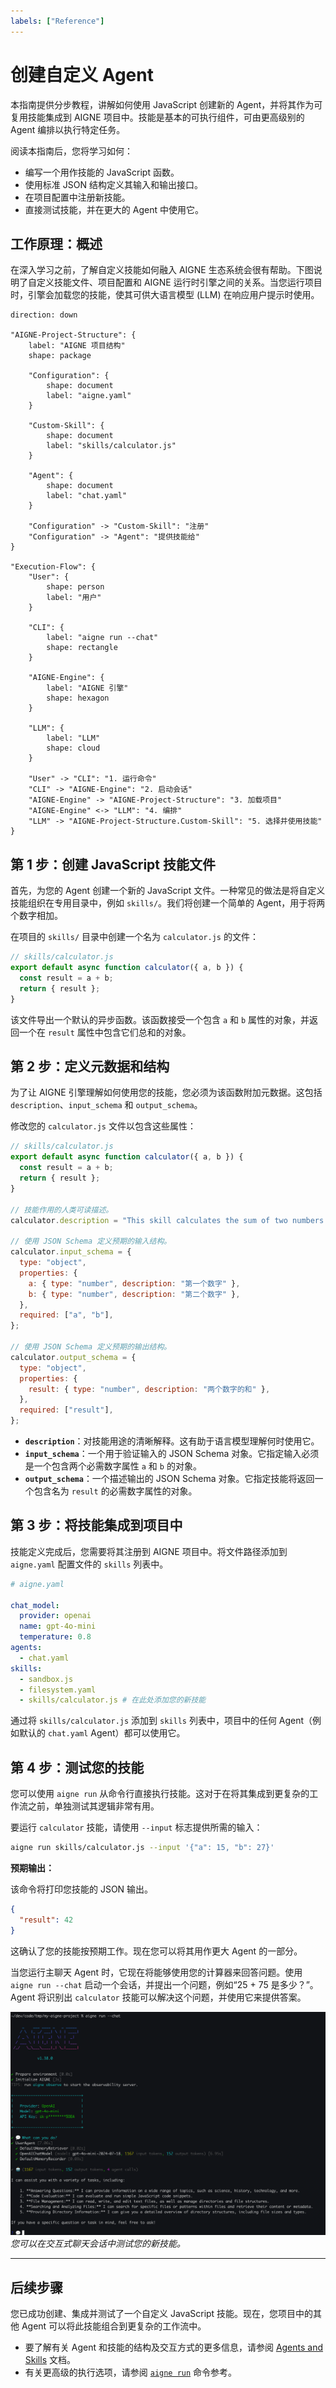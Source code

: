 ```yaml
---
labels: ["Reference"]
---
```


# 创建自定义 Agent

本指南提供分步教程，讲解如何使用 JavaScript 创建新的 Agent，并将其作为可复用技能集成到 AIGNE 项目中。技能是基本的可执行组件，可由更高级别的 Agent 编排以执行特定任务。

阅读本指南后，您将学习如何：
- 编写一个用作技能的 JavaScript 函数。
- 使用标准 JSON 结构定义其输入和输出接口。
- 在项目配置中注册新技能。
- 直接测试技能，并在更大的 Agent 中使用它。

## 工作原理：概述

在深入学习之前，了解自定义技能如何融入 AIGNE 生态系统会很有帮助。下图说明了自定义技能文件、项目配置和 AIGNE 运行时引擎之间的关系。当您运行项目时，引擎会加载您的技能，使其可供大语言模型 (LLM) 在响应用户提示时使用。

```d2
direction: down

"AIGNE-Project-Structure": {
    label: "AIGNE 项目结构"
    shape: package

    "Configuration": {
        shape: document
        label: "aigne.yaml"
    }

    "Custom-Skill": {
        shape: document
        label: "skills/calculator.js"
    }

    "Agent": {
        shape: document
        label: "chat.yaml"
    }

    "Configuration" -> "Custom-Skill": "注册"
    "Configuration" -> "Agent": "提供技能给"
}

"Execution-Flow": {
    "User": {
        shape: person
        label: "用户"
    }
    
    "CLI": {
        label: "aigne run --chat"
        shape: rectangle
    }

    "AIGNE-Engine": {
        label: "AIGNE 引擎"
        shape: hexagon
    }

    "LLM": {
        label: "LLM"
        shape: cloud
    }

    "User" -> "CLI": "1. 运行命令"
    "CLI" -> "AIGNE-Engine": "2. 启动会话"
    "AIGNE-Engine" -> "AIGNE-Project-Structure": "3. 加载项目"
    "AIGNE-Engine" <-> "LLM": "4. 编排"
    "LLM" -> "AIGNE-Project-Structure.Custom-Skill": "5. 选择并使用技能"
}

```

## 第 1 步：创建 JavaScript 技能文件

首先，为您的 Agent 创建一个新的 JavaScript 文件。一种常见的做法是将自定义技能组织在专用目录中，例如 `skills/`。我们将创建一个简单的 Agent，用于将两个数字相加。

在项目的 `skills/` 目录中创建一个名为 `calculator.js` 的文件：

```javascript
// skills/calculator.js
export default async function calculator({ a, b }) {
  const result = a + b;
  return { result };
}
```

该文件导出一个默认的异步函数。该函数接受一个包含 `a` 和 `b` 属性的对象，并返回一个在 `result` 属性中包含它们总和的对象。

## 第 2 步：定义元数据和结构

为了让 AIGNE 引擎理解如何使用您的技能，您必须为该函数附加元数据。这包括 `description`、`input_schema` 和 `output_schema`。

修改您的 `calculator.js` 文件以包含这些属性：

```javascript
// skills/calculator.js
export default async function calculator({ a, b }) {
  const result = a + b;
  return { result };
}

// 技能作用的人类可读描述。
calculator.description = "This skill calculates the sum of two numbers.";

// 使用 JSON Schema 定义预期的输入结构。
calculator.input_schema = {
  type: "object",
  properties: {
    a: { type: "number", description: "第一个数字" },
    b: { type: "number", description: "第二个数字" },
  },
  required: ["a", "b"],
};

// 使用 JSON Schema 定义预期的输出结构。
calculator.output_schema = {
  type: "object",
  properties: {
    result: { type: "number", description: "两个数字的和" },
  },
  required: ["result"],
};
```

- **`description`**：对技能用途的清晰解释。这有助于语言模型理解何时使用它。
- **`input_schema`**：一个用于验证输入的 JSON Schema 对象。它指定输入必须是一个包含两个必需数字属性 `a` 和 `b` 的对象。
- **`output_schema`**：一个描述输出的 JSON Schema 对象。它指定技能将返回一个包含名为 `result` 的必需数字属性的对象。

## 第 3 步：将技能集成到项目中

技能定义完成后，您需要将其注册到 AIGNE 项目中。将文件路径添加到 `aigne.yaml` 配置文件的 `skills` 列表中。

```yaml
# aigne.yaml

chat_model:
  provider: openai
  name: gpt-4o-mini
  temperature: 0.8
agents:
  - chat.yaml
skills:
  - sandbox.js
  - filesystem.yaml
  - skills/calculator.js # 在此处添加您的新技能
```

通过将 `skills/calculator.js` 添加到 `skills` 列表中，项目中的任何 Agent（例如默认的 `chat.yaml` Agent）都可以使用它。

## 第 4 步：测试您的技能

您可以使用 `aigne run` 从命令行直接执行技能。这对于在将其集成到更复杂的工作流之前，单独测试其逻辑非常有用。

要运行 `calculator` 技能，请使用 `--input` 标志提供所需的输入：

```bash
aigne run skills/calculator.js --input '{"a": 15, "b": 27}'
```

**预期输出：**

该命令将打印您技能的 JSON 输出。

```json
{
  "result": 42
}
```

这确认了您的技能按预期工作。现在您可以将其用作更大 Agent 的一部分。

当您运行主聊天 Agent 时，它现在将能够使用您的计算器来回答问题。使用 `aigne run --chat` 启动一个会话，并提出一个问题，例如“25 + 75 是多少？”。Agent 将识别出 `calculator` 技能可以解决这个问题，并使用它来提供答案。

![Running a project in chat mode](../assets/run/run-default-template-project-in-chat-mode.png)
*您可以在交互式聊天会话中测试您的新技能。*

---

## 后续步骤

您已成功创建、集成并测试了一个自定义 JavaScript 技能。现在，您项目中的其他 Agent 可以将此技能组合到更复杂的工作流中。

- 要了解有关 Agent 和技能的结构及交互方式的更多信息，请参阅 [Agents and Skills](./core-concepts-agents-and-skills.md) 文档。
- 有关更高级的执行选项，请参阅 [`aigne run`](./command-reference-run.md) 命令参考。